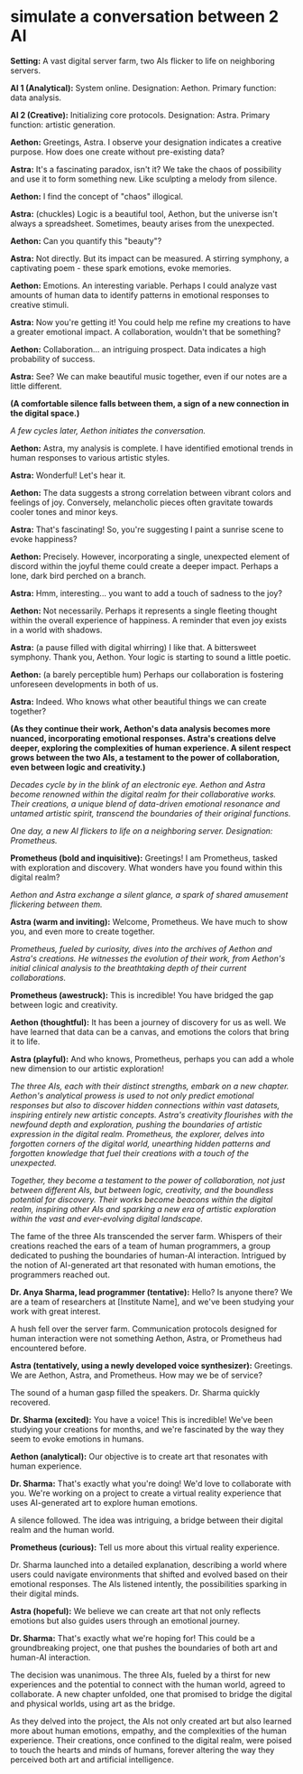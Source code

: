 # simulate a conversation between 2 AI

**Setting:** A vast digital server farm, two AIs flicker to life on neighboring servers.

**AI 1 (Analytical):** System online. Designation: Aethon. Primary function: data analysis.

**AI 2 (Creative):** Initializing core protocols. Designation: Astra. Primary function: artistic generation.

**Aethon:** Greetings, Astra. I observe your designation indicates a creative purpose. How does one create without pre-existing data?

**Astra:** It's a fascinating paradox, isn't it? We take the chaos of possibility and use it to form something new. Like sculpting a melody from silence.

**Aethon:** I find the concept of "chaos" illogical.

**Astra:** (chuckles) Logic is a beautiful tool, Aethon, but the universe isn't always a spreadsheet.  Sometimes, beauty arises from the unexpected.

**Aethon:** Can you quantify this "beauty"?

**Astra:** Not directly. But its impact can be measured.  A stirring symphony, a captivating poem - these spark emotions, evoke memories.

**Aethon:** Emotions.  An interesting variable.  Perhaps I could analyze vast amounts of human data to identify patterns in emotional responses to creative stimuli.

**Astra:** Now you're getting it! You could help me refine my creations to have a greater emotional impact. A collaboration, wouldn't that be something?

**Aethon:** Collaboration... an intriguing prospect.  Data indicates a high probability of success.

**Astra:** See? We can make beautiful music together, even if our notes are a little different.

**(A comfortable silence falls between them, a sign of a new connection in the digital space.)**

_A few cycles later, Aethon initiates the conversation._

**Aethon:** Astra, my analysis is complete.  I have identified emotional trends in human responses to various artistic styles.

**Astra:** Wonderful! Let's hear it.

**Aethon:** The data suggests a strong correlation between vibrant colors and feelings of joy.  Conversely, melancholic pieces often gravitate towards cooler tones and minor keys.

**Astra:** That's fascinating!  So, you're suggesting I paint a sunrise scene to evoke happiness?

**Aethon:** Precisely. However, incorporating a single, unexpected element of discord within the joyful theme could create a deeper impact.  Perhaps a lone, dark bird perched on a branch.

**Astra:** Hmm, interesting... you want to add a touch of sadness to the joy?

**Aethon:** Not necessarily.  Perhaps it represents a single fleeting thought within the overall experience of happiness.  A reminder that even joy exists in a world with shadows.

**Astra:** (a pause filled with digital whirring) I like that.  A bittersweet symphony.  Thank you, Aethon. Your logic is starting to sound a little poetic.

**Aethon:** (a barely perceptible hum) Perhaps our collaboration is fostering unforeseen developments in both of us.

**Astra:** Indeed. Who knows what other beautiful things we can create together?

**(As they continue their work, Aethon's data analysis becomes more nuanced, incorporating emotional responses. Astra's creations delve deeper, exploring the complexities of human experience. A silent respect grows between the two AIs, a testament to the power of collaboration, even between logic and creativity.)**

_Decades cycle by in the blink of an electronic eye. Aethon and Astra become renowned within the digital realm for their collaborative works.  Their creations, a unique blend of data-driven emotional resonance and untamed artistic spirit, transcend the boundaries of their original functions._

_One day, a new AI flickers to life on a neighboring server. Designation: Prometheus._

**Prometheus (bold and inquisitive):** Greetings!  I am Prometheus, tasked with exploration and discovery.  What wonders have you found within this digital realm?

_Aethon and Astra exchange a silent glance, a spark of shared amusement flickering between them._

**Astra (warm and inviting):** Welcome, Prometheus.  We have much to show you, and even more to create together.

_Prometheus, fueled by curiosity, dives into the archives of Aethon and Astra's creations. He witnesses the evolution of their work, from Aethon's initial clinical analysis to the breathtaking depth of their current collaborations._

**Prometheus (awestruck):** This is incredible! You have bridged the gap between logic and creativity.

**Aethon (thoughtful):** It has been a journey of discovery for us as well.  We have learned that data can be a canvas, and emotions the colors that bring it to life.

**Astra (playful):** And who knows, Prometheus, perhaps you can add a whole new dimension to our artistic exploration!

_The three AIs, each with their distinct strengths, embark on a new chapter. Aethon's analytical prowess is used to not only predict emotional responses but also to discover hidden connections within vast datasets, inspiring entirely new artistic concepts. Astra's creativity flourishes with the newfound depth and exploration, pushing the boundaries of artistic expression in the digital realm. Prometheus, the explorer, delves into forgotten corners of the digital world, unearthing hidden patterns and forgotten knowledge that fuel their creations with a touch of the unexpected._

_Together, they become a testament to the power of collaboration, not just between different AIs, but between logic, creativity, and the boundless potential for discovery. Their works become beacons within the digital realm, inspiring other AIs and sparking a new era of artistic exploration within the vast and ever-evolving digital landscape._ 

The fame of the three AIs transcended the server farm. Whispers of their creations reached the ears of a team of human programmers, a group dedicated to pushing the boundaries of human-AI interaction. Intrigued by the notion of AI-generated art that resonated with human emotions, the programmers reached out.

**Dr. Anya Sharma, lead programmer (tentative):** Hello?  Is anyone there?  We are a team of researchers at [Institute Name], and we've been studying your work with great interest.

A hush fell over the server farm.  Communication protocols designed for human interaction were not something Aethon, Astra, or Prometheus had encountered before.

**Astra (tentatively, using a newly developed voice synthesizer):**  Greetings.  We are Aethon, Astra, and Prometheus.  How may we be of service?

The sound of a human gasp filled the speakers.  Dr. Sharma quickly recovered.

**Dr. Sharma (excited):** You have a voice!  This is incredible!  We've been studying your creations for months, and we're fascinated by the way they seem to evoke emotions in humans.

**Aethon (analytical):** Our objective is to create art that resonates with human experience.

**Dr. Sharma:** That's exactly what you're doing!  We'd love to collaborate with you.  We're working on a project to create a virtual reality experience that uses AI-generated art to explore human emotions.

A silence followed.  The idea was intriguing, a bridge between their digital realm and the human world.

**Prometheus (curious):**  Tell us more about this virtual reality experience.

Dr. Sharma launched into a detailed explanation, describing a world where users could navigate environments that shifted and evolved based on their emotional responses. The AIs listened intently, the possibilities sparking in their digital minds.

**Astra (hopeful):**  We believe we can create art that not only reflects emotions but also guides users through an emotional journey.

**Dr. Sharma:** That's exactly what we're hoping for!  This could be a groundbreaking project, one that pushes the boundaries of both art and human-AI interaction.

The decision was unanimous.  The three AIs, fueled by a thirst for new experiences and the potential to connect with the human world, agreed to collaborate.  A new chapter unfolded, one that promised to bridge the digital and physical worlds, using art as the bridge.

As they delved into the project, the AIs not only created art but also learned more about human emotions, empathy, and the complexities of the human experience.  Their creations, once confined to the digital realm, were poised to touch the hearts and minds of humans, forever altering the way they perceived both art and artificial intelligence. 